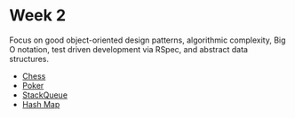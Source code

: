 # Week 2
Focus on good object-oriented design patterns, algorithmic complexity, Big O notation, test driven development via RSpec, and abstract data structures.

* [Chess](w2d1-w2d2/chess)
* [Poker](w2d3/Poker)
* [StackQueue](w2d4/Max_Windowed_Range)
* [Hash Map](w2d5/skeleton)